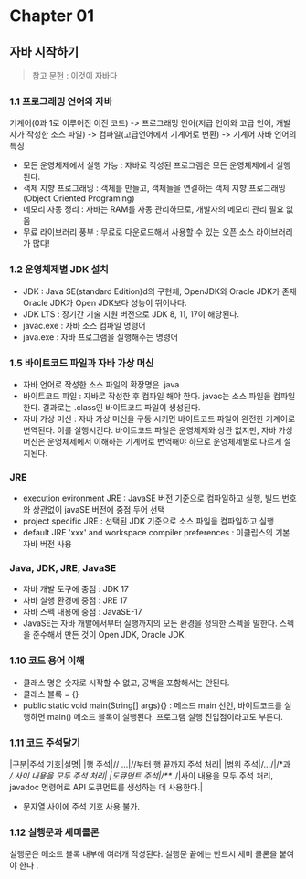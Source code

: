 # Chapter 01
## 자바 시작하기
>참고 문헌 : 이것이 자바다

### 1.1 프로그래밍 언어와 자바

기계어(0과 1로 이루어진 이진 코드) -> 프로그래밍 언어(저급 언어와 고급 언어, 개발자가 작성한 소스 파일) -> 컴파일(고급언어에서 기계어로 변환) -> 기계어
자바 언어의 특징
* 모든 운영체제에서 실행 가능 : 자바로 작성된 프로그램은 모든 운영체제에서 실행된다.
* 객체 지향 프로그래밍 : 객체를 만들고, 객체들을 연결하는 객체 지향 프로그래밍(Object Oriented Programing)
* 메모리 자동 정리 : 자바는 RAM를 자동 관리하므로, 개발자의 메모리 관리 필요 없음
* 무료 라이브러리 풍부 : 무료로 다운로드해서 사용할 수 있는 오픈 소스 라이브러리가 많다!

### 1.2 운영체제별 JDK 설치
* JDK : Java SE(standard Edition)d의 구현체, OpenJDK와 Oracle JDK가 존재
Oracle JDK가 Open JDK보다 성능이 뛰어나다.
* JDK LTS : 장기간 기술 지원 버전으로 JDK 8, 11, 17이 해당된다.
* javac.exe : 자바 소스 컴파일 명령어
* java.exe : 자바 프로그램을 실행해주는 명령어

### 1.5 바이트코드 파일과 자바 가상 머신

* 자바 언어로 작성한 소스 파일의 확장명은 .java
* 바이트코드 파일 : 자바로 작성한 후 컴파일 해야 한다. javac는 소스 파일을 컴파일한다. 결과로는 .class인 바이트코드 파일이 생성된다.
* 자바 가상 머신 : 자바 가상 머신을 구동 시키면 바이트코드 파일이 완전한 기계어로 변역된다. 이를 실행시킨다. 바이트코드 파일은 운영체제와 상관 없지만, 자바 가상 머신은 운영체제에서 이해하는 기계어로 번역해야 하므로 운영체제별로 다르게 설치된다.

### JRE
* execution evironment JRE : JavaSE 버전 기준으로 컴파일하고 실행, 빌드 번호와 상관없이 javaSE 버전에 중점 두어 선택   
* project specific JRE : 선택된 JDK 기준으로 소스 파일을 컴파일하고 실행
* default JRE 'xxx' and workspace compiler preferences : 이클립스의 기본 자바 버전 사용

### Java, JDK, JRE, JavaSE
* 자바 개발 도구에 중점 : JDK 17
* 자바 실행 환경에 중점 : JRE 17
* 자바 스펙 내용에 중점 : JavaSE-17
* JavaSE는 자바 개발에서부터 실행까지의 모든 환경을 정의한 스펙을 말한다. 스펙을 준수해서 만든 것이 Open JDK, Oracle JDK.

### 1.10 코드 용어 이해
* 클래스 명은 숫자로 시작할 수 없고, 공백을 포함해서는 안된다.
* 클래스 블록 = {}
* public static void main(String[] args){} : 메소드 main 선언, 바이트코드를 실행하면 main() 메소드 블록이 실행된다. 프로그램 실행 진입점이라고도 부른다.

### 1.11 코드 주석달기

|구분|주석 기호|설명|
|행 주석|// ...|//부터 행 끝까지 주석 처리|
|범위 주석|/*...*/|/*과 */.사이 내용을 모두 주석 처리|
|도큐먼트 주석|/**..*/|사이 내용을 모두 주석 처리, javadoc 명령어로 API 도큐먼트를 생성하는 데 사용한다.|

* 문자열 사이에 주석 기호 사용 불가.

### 1.12 실행문과 세미콜론
실행문은 메소드 블록 내부에 여러개 작성된다. 실행문 끝에는 반드시 세미 콜론을 붙여야 한다  .



